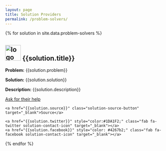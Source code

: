 ```yaml
---
layout: page
title: Solution Providers
permalink: /problem-solvers/
---
```




{% for solution in site.data.problem-solvers %}

  <div class="solution-panel">
    <h2 class="solution-header">
      <img src="../images/logos/{{solution.logo}}" alt="logo" height="50" width="50">
      {{solution.title}}
    </h2>
    <p class="solution-problem"><strong>Problem:</strong> {{solution.problem}}</p>
    <p class="solution-solution"><strong>Solution:</strong> {{solution.solution}}</p>
    <p class="solution-description"><strong>Description:</strong> {{solution.description}}</p>
    <a href="{{solution.helpinfo}}" class="solution-help-info" target="_blank">Ask for their help</a>

    <a href="{{solution.source}}" class="solution-source-button" target="_blank">Source</a>

    <a href="{{solution.twitter}}" style="color:#1DA1F2;" class="fab fa-twitter solution-contact-icon" target="_blank"></a>
    <a href="{{solution.facebook}}" style="color: #4267b2;" class="fab fa-facebook solution-contact-icon" target="_blank"></a>
  </div>

{% endfor %}
